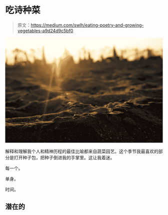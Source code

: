 # 吃诗种菜

> 原文：<https://medium.com/swlh/eating-poetry-and-growing-vegetables-a9d24d9c5bf0>

![](img/bc7e3f8378622236b1345e0258157866.png)

解释和理解我个人和精神历程的最佳比喻都来自蔬菜园艺。这个季节我最喜欢的部分是打开种子包，把种子倒进我的手掌里。这让我着迷。

每一个。

单身。

时间。

## 潜在的